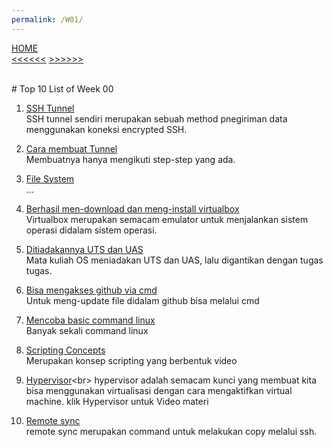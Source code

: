 ```yaml
---
permalink: /W01/
---
```

[HOME](../)<br>
[<<<<<<](../W00)  [>>>>>>](../W02)

<br>
# Top 10 List of Week 00

1. [SSH Tunnel](https://www.ssh.com/ssh/tunneling/)<br>
SSH tunnel sendiri merupakan sebuah method pnegiriman data menggunakan koneksi encrypted SSH.

2. [Cara membuat Tunnel](https://osp4diss.vlsm.org/CBKadal.html)<br>
Membuatnya hanya mengikuti step-step yang ada.

3. [File System](https://www.tutorialspoint.com/unix/unix-file-system.htm)<br>
...

4. [Berhasil men-download dan meng-install virtualbox](https://osp4diss.vlsm.org/InstallVirtualBox.html)<br>
Virtualbox merupakan semacam emulator untuk menjalankan sistem operasi didalam sistem operasi.

5. [Ditiadakannya UTS dan UAS](https://raw.githubusercontent.com/UI-FASILKOM-OS/SistemOperasi/5ef0bc63623abd5aff2e21dea1b0e6d5e5578c5c/Slides/os00.pdf)<br>
Mata kuliah OS meniadakan UTS dan UAS, lalu digantikan dengan tugas tugas.

6. [Bisa mengakses github via cmd](https://osp4diss.vlsm.org/CBKadal.html)<br>
Untuk meng-update file didalam github bisa melalui cmd

7. [Mencoba basic command linux](https://osp4diss.vlsm.org/Welcome2GNULinux.html)<br>
Banyak sekali command linux

8. [Scripting Concepts](https://www.coursera.org/lecture/ibm-penetration-testing-incident-response-forensics/scripting-concepts-sJe9J)<br>
Merupakan konsep scripting yang berbentuk video

9. [Hypervisor](https://www.vmware.com/topics/glossary/content/hypervisor#:~:text=A%20hypervisor%2C%20also%20known%20as,such%20as%20memory%20and%20processing.)<br>
hypervisor adalah semacam kunci yang membuat kita bisa menggunakan virtualisasi dengan cara mengaktifkan virtual machine. klik Hypervisor untuk Video materi

10. [Remote sync](https://www.tecmint.com/rsync-local-remote-file-synchronization-commands/)<br>
remote sync merupakan command untuk melakukan copy melalui ssh.
